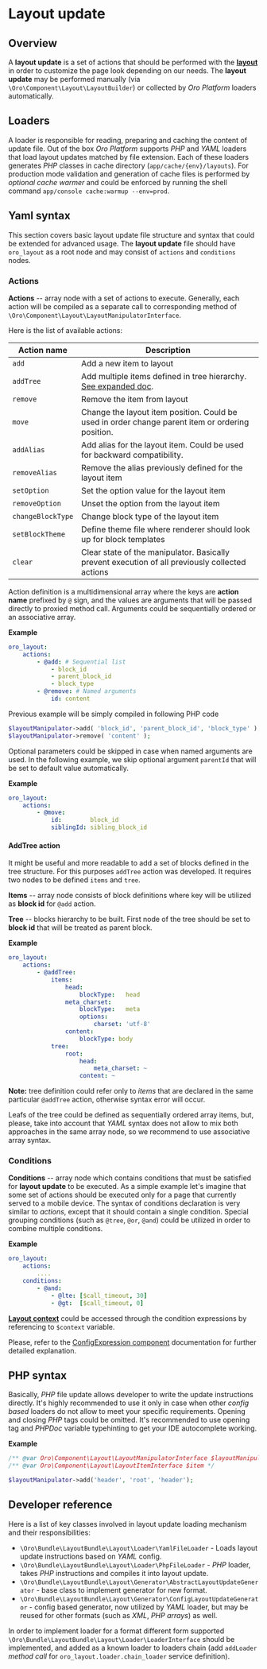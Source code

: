 Layout update
=============

Overview
--------

A **layout update** is a set of actions that should be performed with the **[layout](what_is_layout.md)** in order to
customize the page look depending on our needs. The **layout update** may be performed manually
(via `\Oro\Component\Layout\LayoutBuilder`) or collected by *Oro Platform* loaders automatically.

Loaders
-------

A loader is responsible for reading, preparing and caching the content of update file. Out of the box *Oro Platform* 
supports *PHP* and *YAML* loaders that load layout updates matched by file extension. Each of these loaders generates 
*PHP* classes in cache directory (`app/cache/{env}/layouts`). For production mode validation and generation of cache files 
is performed by *optional cache warmer* and could be enforced by running the shell command `app/console cache:warmup --env=prod`.

Yaml syntax
-----------

This section covers basic layout update file structure and syntax that could be extended for advanced usage.
The **layout update** file should have `oro_layout` as a root node and may consist of `actions` and `conditions` nodes.

### Actions

**Actions** -- array node with a set of actions to execute. Generally, each action will be compiled as a separate call
to corresponding method of `\Oro\Component\Layout\LayoutManipulatorInterface`.

Here is the list of available actions:

| Action name | Description |
|------- |-------------|
| `add` | Add a new item to layout |
| `addTree` | Add multiple items defined in tree hierarchy. [See expanded doc](#add-tree). |
| `remove` | Remove the item from layout |
| `move` | Change the layout item position. Could be used in order change parent item or ordering position. |
| `addAlias` | Add alias for the layout item. Could be used for backward compatibility. |
| `removeAlias` | Remove the alias previously defined for the layout item |
| `setOption` | Set the option value for the layout item |
| `removeOption` | Unset the option from the layout item |
| `changeBlockType` | Change block type of the layout item |
| `setBlockTheme` | Define theme file where renderer should look up for block templates |
| `clear` | Clear state of the manipulator. Basically prevent execution of all previously collected actions |

Action definition is a multidimensional array where the keys are **action name** prefixed by `@` sign, and the values are 
arguments that will be passed directly to proxied method call. Arguments could be sequentially ordered or an associative array.

**Example**
```yml
oro_layout:
    actions:
        - @add: # Sequential list
            - block_id
            - parent_block_id
            - block_type
        - @remove: # Named arguments
            id: content
```

Previous example will be simply compiled in following PHP code

```php
$layoutManipulator->add( 'block_id', 'parent_block_id', 'block_type' );
$layoutManipulator->remove( 'content' );
```

Optional parameters could be skipped in case when named arguments are used. In the following example, we skip optional argument 
`parentId` that will be set to default value automatically.

**Example**
```yml
oro_layout:
    actions:
        - @move:
            id:        block_id
            siblingId: sibling_block_id
```

#### AddTree action

It might be useful and more readable to add a set of blocks defined in the tree structure. For this purposes `addTree`
action was developed. It requires two nodes to be defined `items` and `tree`.

**Items** -- array node consists of block definitions where key will be utilized as **block id** for `@add` action.

**Tree** -- blocks hierarchy to be built. First node of the tree should be set to **block id** that will be treated as
parent block.

**Example**
```yml
oro_layout:
    actions:
        - @addTree:
            items:
                head:
                    blockType:   head
                meta_charset:
                    blockType:   meta
                    options:
                        charset: 'utf-8'
                content:
                    blockType: body
            tree:
                root:
                    head:
                        meta_charset: ~
                    content: ~
```

**Note:** tree definition could refer only to *items* that are declared in the same particular `@addTree` action, 
otherwise syntax error will occur. 

Leafs of the tree could be defined as sequentially ordered array items, but, please, take into account that *YAML* syntax
does not allow to mix both approaches in the same array node, so we recommend to use associative array syntax.

### Conditions

**Conditions** -- array node which contains conditions that must be satisfied for **layout update** to be executed.
As a simple example let's imagine that some set of actions should be executed only for a page that currently served to a mobile device.
The syntax of conditions declaration is very similar to *actions*, except that it should contain a single condition.
Special grouping conditions (such as `@tree`, `@or`, `@and`) could be utilized in order to combine multiple conditions.

**Example**
```yml
oro_layout:
    actions:
        ....
    conditions:
        - @and:
            - @lte: [$call_timeout, 30]
            - @gt:  [$call_timeout, 0]
```

**[Layout context](./layout_context.md)** could be accessed through the condition expressions by referencing to `$context` variable.

Please, refer to the [ConfigExpression component](../../../../Component/ConfigExpression/README.md) documentation for further detailed explanation.

PHP syntax
----------

Basically, *PHP* file update allows developer to write the update instructions directly. It's highly recommended to use it only in
case when other *config based* loaders do not allow to meet your specific requirements. Opening and closing *PHP* tags 
could be omitted. It's recommended to use opening tag and *PHPDoc* variable typehinting to get your IDE autocomplete working.

**Example**
```php
/** @var Oro\Component\Layout\LayoutManipulatorInterface $layoutManipulator */
/** @var Oro\Component\Layout\LayoutItemInterface $item */

$layoutManipulator->add('header', 'root', 'header');
```

Developer reference
-------------------

Here is a list of key classes involved in layout update loading mechanism and their responsibilities:

 - `\Oro\Bundle\LayoutBundle\Layout\Loader\YamlFileLoader` - Loads layout update instructions based on *YAML* config.
 - `\Oro\Bundle\LayoutBundle\Layout\Loader\PhpFileLoader` - *PHP* loader, takes *PHP* instructions and compiles it into layout update.
 - `\Oro\Bundle\LayoutBundle\Layout\Generator\AbstractLayoutUpdateGenerator` - base class to implement generator for new format.
 - `\Oro\Bundle\LayoutBundle\Layout\Generator\ConfigLayoutUpdateGenerator` - config based generator, now utilized by *YAML* loader,
    but may be reused for other formats (such as *XML*, *PHP arrays*) as well.

In order to implement loader for a format different form supported `\Oro\Bundle\LayoutBundle\Layout\Loader\LoaderInterface` 
should be implemented, and added as a known loader to loaders chain (add `addLoader` *method call* 
for `oro_layout.loader.chain_loader` service definition).
